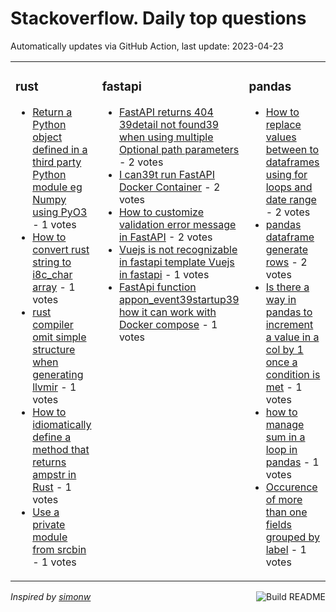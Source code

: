 # Stackoverflow. Daily top questions 

Automatically updates via GitHub Action, last update: <!-- date starts -->2023-04-23<!-- date ends -->


<table><tr><td valign="top" width="33%">

### rust
<!-- rust starts -->
* [Return a Python object defined in a third party Python module eg Numpy using PyO3](https://stackoverflow.com/questions/76082775/return-a-python-object-defined-in-a-third-party-python-module-e-g-numpy-using) - 1 votes
* [How to convert rust string to i8c_char array](https://stackoverflow.com/questions/76084293/how-to-convert-rust-string-to-i8c-char-array) - 1 votes
* [rust compiler omit simple structure when generating llvmir](https://stackoverflow.com/questions/76084360/rust-compiler-omit-simple-structure-when-generating-llvm-ir) - 1 votes
* [How to idiomatically define a method that returns ampstr in Rust](https://stackoverflow.com/questions/76081907/how-to-idiomatically-define-a-method-that-returns-str-in-rust) - 1 votes
* [Use a private module from srcbin](https://stackoverflow.com/questions/76080427/use-a-private-module-from-src-bin) - 1 votes
<!-- rust ends -->
</td><td valign="top" width="34%">


### fastapi
<!-- fastapi starts -->
* [FastAPI returns 404 39detail not found39 when using multiple Optional path parameters](https://stackoverflow.com/questions/76083927/fastapi-returns-404-detail-not-found-when-using-multiple-optional-path-paramet) - 2 votes
* [I can39t run FastAPI Docker Container](https://stackoverflow.com/questions/76078702/i-cant-run-fastapi-docker-container) - 2 votes
* [How to customize validation error message in FastAPI](https://stackoverflow.com/questions/76078450/how-to-customize-validation-error-message-in-fastapi) - 2 votes
* [Vuejs is not recognizable in fastapi template Vuejs in fastapi](https://stackoverflow.com/questions/76085108/vue-js-is-not-recognizable-in-fastapi-template-vue-js-in-fastapi) - 1 votes
* [FastApi function appon_event39startup39 how it can work with Docker compose](https://stackoverflow.com/questions/76081437/fastapi-function-app-on-eventstartup-how-it-can-work-with-docker-compose) - 1 votes
<!-- fastapi ends -->
</td><td valign="top" width="34%">


### pandas
<!-- pandas starts -->
* [How to replace values between to dataframes using for loops and date range](https://stackoverflow.com/questions/76085749/how-to-replace-values-between-to-dataframes-using-for-loops-and-date-range) - 2 votes
* [pandas dataframe generate rows](https://stackoverflow.com/questions/76081554/pandas-dataframe-generate-rows) - 2 votes
* [Is there a way in pandas to increment a value in a col by 1 once a condition is met](https://stackoverflow.com/questions/76082828/is-there-a-way-in-pandas-to-increment-a-value-in-a-col-by-1-once-a-condition-is) - 1 votes
* [how to manage sum in a loop in pandas](https://stackoverflow.com/questions/76084957/how-to-manage-sum-in-a-loop-in-pandas) - 1 votes
* [Occurence of more than one fields grouped by label](https://stackoverflow.com/questions/76086576/occurence-of-more-than-one-fields-grouped-by-label) - 1 votes
<!-- pandas ends -->
</td></tr></table>

<a href="https://github.com/hp0404/hp0404/actions"><img src="https://github.com/hp0404/hp0404/workflows/Build%20README/badge.svg" align="right" alt="Build README"></a> <p>*Inspired by  [simonw](https://github.com/simonw/simonw)*</p>
